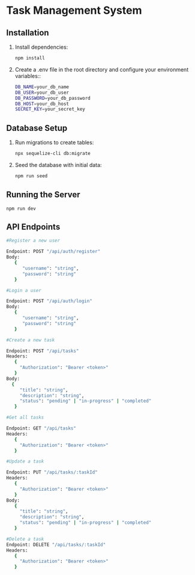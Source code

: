 # Task Management System

## Installation

1. Install dependencies:
   ```bash
   npm install

2. Create a .env file in the root directory and configure your environment variables::
   ```bash
   DB_NAME=your_db_name
   DB_USER=your_db_user
   DB_PASSWORD=your_db_password
   DB_HOST=your_db_host
   SECRET_KEY=your_secret_key

## Database Setup

1. Run migrations to create tables:
   ```bash
   npx sequelize-cli db:migrate

2. Seed the database with initial data:
   ```bash
   npm run seed

## Running the Server
  ``npm run dev``

## API Endpoints

```bash
#Register a new user

Endpoint: POST "/api/auth/register"
Body:   
   {
      "username": "string",
      "password": "string"
   }

#Login a user

Endpoint: POST "/api/auth/login"
Body: 
   {
      "username": "string",
      "password": "string"
   }

#Create a new task

Endpoint: POST "/api/tasks"
Headers:
   {
     "Authorization": "Bearer <token>"
   }
Body: 
  {
     "title": "string",
     "description": "string",
     "status": "pending" | "in-progress" | "completed"
   }

#Get all tasks

Endpoint: GET "/api/tasks"
Headers:
   {
     "Authorization": "Bearer <token>"
   }

#Update a task

Endpoint: PUT "/api/tasks/:taskId"
Headers:
   {
     "Authorization": "Bearer <token>"
   }
Body: 
   {
     "title": "string",
     "description": "string",
     "status": "pending" | "in-progress" | "completed"
   }

#Delete a task
Endpoint: DELETE "/api/tasks/:taskId"
Headers:
   {
     "Authorization": "Bearer <token>"
   }